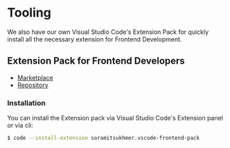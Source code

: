 # Tooling

We also have our own Visual Studio Code's Extension Pack for quickly install all the necessary extension for Frontend Development.

## Extension Pack for Frontend Developers

- [Marketplace](https://marketplace.visualstudio.com/items?itemName=soramitsukhmer.vscode-frontend-pack)
- [Repository](https://github.com/soramitsukhmer/vscode-frontend-pack)

### Installation

You can install the Extension pack via Visual Studio Code's Extension panel or via cli:

```sh
$ code --install-extension soramitsukhmer.vscode-frontend-pack
```
